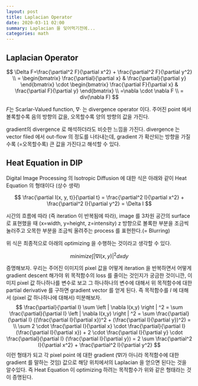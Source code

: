 ```yaml
---
layout: post
title: Laplacian Operator
date: 2020-03-11 02:00
summary: Laplacian 을 잊어먹기전에...
categories: math
---
```


## Laplacian Operator

$$
\Delta F=\frac{\partial^2 F}{\partial x^2} + \frac{\partial^2 F}{\partial y^2} \\
= \begin{bmatrix} \frac{\partial}{\partial x} & \frac{\partial}{\partial y} \end{bmatrix} \cdot \begin{bmatrix} \frac{\partial F}{\partial x} & \frac{\partial F}{\partial y} \end{bmatrix} \\ 
=\nabla \cdot \nabla F \\
= div(\nabla F)
$$

$F$는 Scarlar-Valued function, $\nabla \cdot$ 는 divergence operator 이다.
주어진 point 에서 볼록할수록 음의 방향의 값을, 오목할수록 양의 방향의 값을 가진다.

gradient의 divergence 로 해석하더라도 비슷한 느낌을 가진다. divergence 는 vector filed 에서 out-flow 의 정도를 나타내는데, gradient 가 확산되는 방향을 가질수록 (=오목할수록) 큰 값을 가진다고 해석할 수 있다.

## Heat Equation in DIP

Digital Image Processing 의 Isotropic Diffusion 에 대한 식은 아래와 같이 Heat Equation 의 형태이다 (상수 생략)

$$
\frac{\partial I(x, y, t)}{\partial t} = \frac{\partial^2 I}{\partial x^2} + \frac{\partial^2 I}{\partial y^2} = \Delta I
$$

시간의 흐름에 따라 (즉 iteration 이 반복됨에 따라), image 를 3차원 공간의 surface 로 표현했을 때 (x=width, y=height, z=intensity) z 방향으로 볼록한 부분을 조금씩 눌러주고 오목한 부분을 조금씩 올려주는 process 를 표현한다.(= Blurring)

위 식은 최종적으로 아래의 optimizing 을 수행하는 것이라고 생각할 수 있다.

$$
minimize \int \left | \nabla I(x,y) \right | ^2 dxdy
$$

증명해보자. 우리는 주어진 이미지의 pixel 값을 어떻게 iteration 을 반복하면서 어떻게 gradient descent 해가야 위 목적함수의 loss 를 줄이는 것인지가 궁금한 것이니깐,  이미지 pixel 값 하나하나를 변수로 보고 그 하나하나의 변수에 대해서 위 목적함수에 대한 partial derivative 를 구하면 gradient vector 를 얻게 된다. 즉 목적함수를 $I$ 에 대해서 (pixel 값 하나하나에 대해서) 미분해보자.
$$
\frac{\partial}{\partial I} \sum \left | \nabla I(x,y) \right | ^2 = 
\sum \frac{\partial}{\partial I} \left | \nabla I(x,y) \right | ^2 = 
\sum \frac{\partial}{\partial I} ((\frac{\partial I}{\partial x})^2 + (\frac{\partial I}{\partial y})^2) = \\
\sum 2 \cdot \frac{\partial I}{\partial x} \cdot \frac{\partial}{\partial I} (\frac{\partial I}{\partial x})  + 2 \cdot \frac{\partial I}{\partial y} \cdot \frac{\partial}{\partial I} (\frac{\partial I}{\partial y}) =
2 \sum \frac{\partial^2 I}{\partial x^2} + \frac{\partial^2 I}{\partial y^2}
$$
이런 형태가 되고 각 pixel point 에 대한 gradient ($\nabla I$가 아니라 목적함수에 대한 gradient 를 말하는 것임) 값으로 해당 위치에서의 Laplacian 을 얻으면 된다는 것을 알수있다. 즉 Heat Equation 이 optimizing 하려는 목적함수가 위와 같은 형태라는 것이 증명된다.

